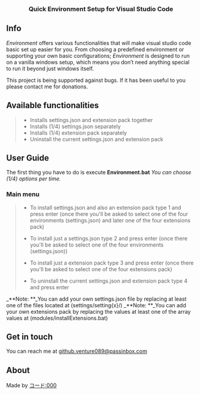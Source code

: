 <h3 align="center">Quick Environment Setup for Visual Studio Code</h3>

## Info
*Environment* offers various functionalities that will make visual studio code basic set up easier for you. From choosing a predefined environment or supporting your own basic configurations; *Environment* is designed to run on a vanilla windows setup, which means you don’t need anything special to run it beyond just windows itself.

This project is being supported against bugs. If it has been useful to you please contact me for donations.

## Available functionalities
> - Installs settings.json and extension pack together
> - Installs (1/4) settings.json separately
> - Installs (1/4) extension pack separately
> - Uninstall the current settings.json and extension pack

##  User Guide
The first thing you have to do is execute **Environment.bat**
_You can choose (1/4) options per time._

### **Main menu**
> - To install settings.json and also an extension pack type 1 and press enter (once there you'll be asked to select one of the four environments (settings.json) and later one of the four extensions pack)
> 
> - To install just a settings.json type 2 and press enter (once there you'll be asked to select one of the four environments (settings.json))
> 
> - To install just a extension pack type 3 and press enter (once there you'll be asked to select one of the four extensions pack)
> 
> - To uninstall the current settings.json and extension pack type 4 and press enter

_**Note: **_You can add your own settings.json file by replacing at least one of the files located at (settings/setting{x}/)
_**Note: **_You can add your own extensions pack by replacing the values at least one of the array values at (modules/installExtensions.bat)

## Get in touch
You can reach me at github.venture089@passinbox.com

## About
Made by [コード:000](https://github.com/kodo000)
